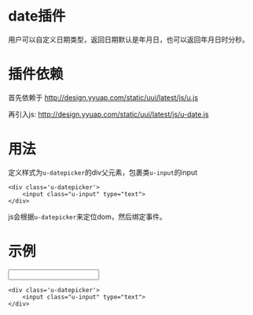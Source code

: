 # date插件

用户可以自定义日期类型，返回日期默认是年月日，也可以返回年月日时分秒。

# 插件依赖

首先依赖于 http://design.yyuap.com/static/uui/latest/js/u.js


再引入js: http://design.yyuap.com/static/uui/latest/js/u-date.js

# 用法

定义样式为`u-datepicker`的div父元素，包裹类`u-input`的input

```
<div class='u-datepicker'>
    <input class="u-input" type="text">
</div>

```

js会根据`u-datepicker`来定位dom，然后绑定事件。


# 示例



<div class="example-content"><div class='u-datepicker'>
    <input class="u-input" type="text">
</div></div>
<div class="examples-code"><pre><code>&lt;div class='u-datepicker'>
    &lt;input class="u-input" type="text">
&lt;/div></code></pre>
</div>







